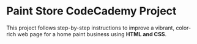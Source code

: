 # Paint Store CodeCademy Project
This project follows step-by-step instructions to improve a vibrant, color-rich web page for a home paint business using **HTML and CSS**.